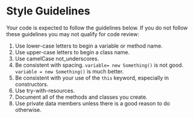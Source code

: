 Style Guidelines
================

Your code is expected to follow the guidelines below. If you do not follow these guidelines you may not qualify for code review:

1. Use lower-case letters to begin a variable or method name.
2. Use upper-case letters to begin a class name.
3. Use camelCase not_underscores.
4. Be consistent with spacing. `variable= new Something()` is not good. `variable = new Something()` is much better.
5. Be consistent with your use of the `this` keyword, especially in constructors.
6. Use try-with-resources.
7. Document all of the methods and classes you create.
8. Use private data members unless there is a good reason to do otherwise.

